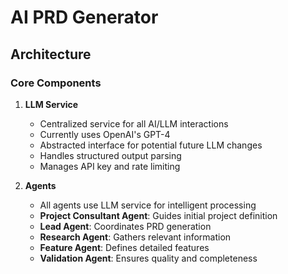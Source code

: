 # AI PRD Generator

## Architecture

### Core Components

1. **LLM Service**
   - Centralized service for all AI/LLM interactions
   - Currently uses OpenAI's GPT-4
   - Abstracted interface for potential future LLM changes
   - Handles structured output parsing
   - Manages API key and rate limiting

2. **Agents**
   - All agents use LLM service for intelligent processing
   - **Project Consultant Agent**: Guides initial project definition
   - **Lead Agent**: Coordinates PRD generation
   - **Research Agent**: Gathers relevant information
   - **Feature Agent**: Defines detailed features
   - **Validation Agent**: Ensures quality and completeness

